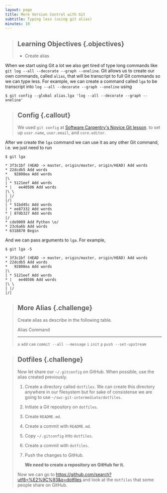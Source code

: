 ```yaml
---
layout: page
title: More Version Control with Git
subtitle: Typing less (using git alias)
minutes: 10
---
```

> ## Learning Objectives {.objectives}
>
> * Create alias

When we start using Git a lot we also get tired of type long commands like
`git log --all --decorate --graph --oneline`.
Git allows us to create our own commands,
called `alias`,
that will be transcript to full Git
commands so we can type less.
For example,
we can create a command called `lga` to be transcript into
`log --all --decorate --graph --oneline`
using

~~~ {.bash}
$ git config --global alias.lga 'log --all --decorate --graph --oneline'
~~~

> ## Config {.callout}
>
> We used `git config`
> at [Software Carpentry's Novice Git lesson](https://swcarpentry.github.io/git-novice/).
> to set up `user.name`, `user.email`, and `core.editor`.

After we create the `lga` command we can use it as any other Git command, i.e.
we just need to run

~~~ {.bash}
$ git lga
~~~
~~~ {.out}
* 3f3c1bf (HEAD -> master, origin/master, origin/HEAD) Add words
* 22dcdb5 Add words
*   92808ea Add words
|\  
| * 5121eef Add words
* |   ee40506 Add words
|\ \  
| |/  
|/|   
| * 51bd45c Add words
| * ee87332 Add words
* | 87db327 Add words
|/  
* cde9009 Add Python \o/
* 23c6a6b Add words
* 6318870 Begin
~~~

And we can pass arguments to `lga`. For example,

~~~ {.bash}
$ git lga -5
~~~
~~~ {.out}
* 3f3c1bf (HEAD -> master, origin/master, origin/HEAD) Add words
* 22dcdb5 Add words
*   92808ea Add words
|\  
| * 5121eef Add words
* |   ee40506 Add words
|\ \  
| |/  
|/|   
~~~

> ## More Alias {.challenge}
>
> Create alias as describe in the following table.
>
> Alias Command
> ----- -------------------------------
> `a`   `add`
> `cam` `commit --all --message`
> `i`   `init`
> `p`   `push --set-upstream`

> ## Dotfiles {.challenge}
>
> Now let share our `~/.gitconfig` on GitHub.
> When possible, use the alias created previously.
>
> 1.    Create a directory called `dotfiles`.
>       We can create this directory anywhere in our filesystem
>       but for sake of consistense we are going to use
>       `~/swc-git-intermediate/dotfiles`.
> 2.    Initiate a Git repository on `dotfiles`.
> 3.    Create `README.md`.
> 4.    Create a commit with `README.md`.
> 5.    Copy `~/.gitconfig` into `dotfiles`.
> 6.    Create a commit with `dotfiles`.
> 7.    Push the changes to GitHub.
>
>       **We need to create a repository on GitHub for it.**
>
> Now we can go to https://github.com/search?utf8=%E2%9C%93&q=dotfiles
> and look at the `dotfiles` that some people share on GitHub.
